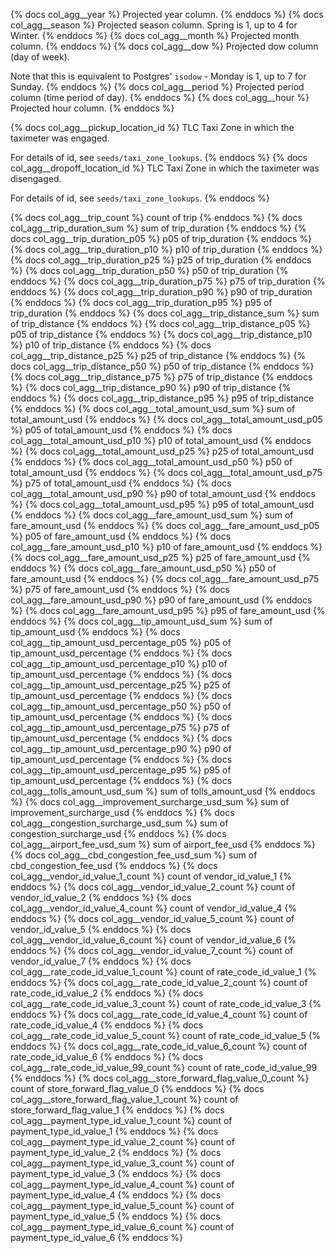 {% docs col_agg__year %}
Projected year column.
{% enddocs %}
{% docs col_agg__season %}
Projected season column. Spring is 1, up to 4 for Winter.
{% enddocs %}
{% docs col_agg__month %}
Projected month column.
{% enddocs %}
{% docs col_agg__dow %}
Projected dow column (day of week).

Note that this is equivalent to Postgres' `isodow` - Monday is 1, up to 7 for Sunday.
{% enddocs %}
{% docs col_agg__period %}
Projected period column (time period of day).
{% enddocs %}
{% docs col_agg__hour %}
Projected hour column.
{% enddocs %}

{% docs col_agg__pickup_location_id %}
TLC Taxi Zone in which the taximeter was engaged.

For details of id, see `seeds/taxi_zone_lookups`.
{% enddocs %}
{% docs col_agg__dropoff_location_id %}
TLC Taxi Zone in which the taximeter was disengaged.

For details of id, see `seeds/taxi_zone_lookups`.
{% enddocs %}


{% docs col_agg__trip_count %}
count of trip
{% enddocs %}
{% docs col_agg__trip_duration_sum %}
sum of trip_duration
{% enddocs %}
{% docs col_agg__trip_duration_p05 %}
p05 of trip_duration
{% enddocs %}
{% docs col_agg__trip_duration_p10 %}
p10 of trip_duration
{% enddocs %}
{% docs col_agg__trip_duration_p25 %}
p25 of trip_duration
{% enddocs %}
{% docs col_agg__trip_duration_p50 %}
p50 of trip_duration
{% enddocs %}
{% docs col_agg__trip_duration_p75 %}
p75 of trip_duration
{% enddocs %}
{% docs col_agg__trip_duration_p90 %}
p90 of trip_duration
{% enddocs %}
{% docs col_agg__trip_duration_p95 %}
p95 of trip_duration
{% enddocs %}
{% docs col_agg__trip_distance_sum %}
sum of trip_distance
{% enddocs %}
{% docs col_agg__trip_distance_p05 %}
p05 of trip_distance
{% enddocs %}
{% docs col_agg__trip_distance_p10 %}
p10 of trip_distance
{% enddocs %}
{% docs col_agg__trip_distance_p25 %}
p25 of trip_distance
{% enddocs %}
{% docs col_agg__trip_distance_p50 %}
p50 of trip_distance
{% enddocs %}
{% docs col_agg__trip_distance_p75 %}
p75 of trip_distance
{% enddocs %}
{% docs col_agg__trip_distance_p90 %}
p90 of trip_distance
{% enddocs %}
{% docs col_agg__trip_distance_p95 %}
p95 of trip_distance
{% enddocs %}
{% docs col_agg__total_amount_usd_sum %}
sum of total_amount_usd
{% enddocs %}
{% docs col_agg__total_amount_usd_p05 %}
p05 of total_amount_usd
{% enddocs %}
{% docs col_agg__total_amount_usd_p10 %}
p10 of total_amount_usd
{% enddocs %}
{% docs col_agg__total_amount_usd_p25 %}
p25 of total_amount_usd
{% enddocs %}
{% docs col_agg__total_amount_usd_p50 %}
p50 of total_amount_usd
{% enddocs %}
{% docs col_agg__total_amount_usd_p75 %}
p75 of total_amount_usd
{% enddocs %}
{% docs col_agg__total_amount_usd_p90 %}
p90 of total_amount_usd
{% enddocs %}
{% docs col_agg__total_amount_usd_p95 %}
p95 of total_amount_usd
{% enddocs %}
{% docs col_agg__fare_amount_usd_sum %}
sum of fare_amount_usd
{% enddocs %}
{% docs col_agg__fare_amount_usd_p05 %}
p05 of fare_amount_usd
{% enddocs %}
{% docs col_agg__fare_amount_usd_p10 %}
p10 of fare_amount_usd
{% enddocs %}
{% docs col_agg__fare_amount_usd_p25 %}
p25 of fare_amount_usd
{% enddocs %}
{% docs col_agg__fare_amount_usd_p50 %}
p50 of fare_amount_usd
{% enddocs %}
{% docs col_agg__fare_amount_usd_p75 %}
p75 of fare_amount_usd
{% enddocs %}
{% docs col_agg__fare_amount_usd_p90 %}
p90 of fare_amount_usd
{% enddocs %}
{% docs col_agg__fare_amount_usd_p95 %}
p95 of fare_amount_usd
{% enddocs %}
{% docs col_agg__tip_amount_usd_sum %}
sum of tip_amount_usd
{% enddocs %}
{% docs col_agg__tip_amount_usd_percentage_p05 %}
p05 of tip_amount_usd_percentage
{% enddocs %}
{% docs col_agg__tip_amount_usd_percentage_p10 %}
p10 of tip_amount_usd_percentage
{% enddocs %}
{% docs col_agg__tip_amount_usd_percentage_p25 %}
p25 of tip_amount_usd_percentage
{% enddocs %}
{% docs col_agg__tip_amount_usd_percentage_p50 %}
p50 of tip_amount_usd_percentage
{% enddocs %}
{% docs col_agg__tip_amount_usd_percentage_p75 %}
p75 of tip_amount_usd_percentage
{% enddocs %}
{% docs col_agg__tip_amount_usd_percentage_p90 %}
p90 of tip_amount_usd_percentage
{% enddocs %}
{% docs col_agg__tip_amount_usd_percentage_p95 %}
p95 of tip_amount_usd_percentage
{% enddocs %}
{% docs col_agg__tolls_amount_usd_sum %}
sum of tolls_amount_usd
{% enddocs %}
{% docs col_agg__improvement_surcharge_usd_sum %}
sum of improvement_surcharge_usd
{% enddocs %}
{% docs col_agg__congestion_surcharge_usd_sum %}
sum of congestion_surcharge_usd
{% enddocs %}
{% docs col_agg__airport_fee_usd_sum %}
sum of airport_fee_usd
{% enddocs %}
{% docs col_agg__cbd_congestion_fee_usd_sum %}
sum of cbd_congestion_fee_usd
{% enddocs %}
{% docs col_agg__vendor_id_value_1_count %}
count of vendor_id_value_1
{% enddocs %}
{% docs col_agg__vendor_id_value_2_count %}
count of vendor_id_value_2
{% enddocs %}
{% docs col_agg__vendor_id_value_4_count %}
count of vendor_id_value_4
{% enddocs %}
{% docs col_agg__vendor_id_value_5_count %}
count of vendor_id_value_5
{% enddocs %}
{% docs col_agg__vendor_id_value_6_count %}
count of vendor_id_value_6
{% enddocs %}
{% docs col_agg__vendor_id_value_7_count %}
count of vendor_id_value_7
{% enddocs %}
{% docs col_agg__rate_code_id_value_1_count %}
count of rate_code_id_value_1
{% enddocs %}
{% docs col_agg__rate_code_id_value_2_count %}
count of rate_code_id_value_2
{% enddocs %}
{% docs col_agg__rate_code_id_value_3_count %}
count of rate_code_id_value_3
{% enddocs %}
{% docs col_agg__rate_code_id_value_4_count %}
count of rate_code_id_value_4
{% enddocs %}
{% docs col_agg__rate_code_id_value_5_count %}
count of rate_code_id_value_5
{% enddocs %}
{% docs col_agg__rate_code_id_value_6_count %}
count of rate_code_id_value_6
{% enddocs %}
{% docs col_agg__rate_code_id_value_99_count %}
count of rate_code_id_value_99
{% enddocs %}
{% docs col_agg__store_forward_flag_value_0_count %}
count of store_forward_flag_value_0
{% enddocs %}
{% docs col_agg__store_forward_flag_value_1_count %}
count of store_forward_flag_value_1
{% enddocs %}
{% docs col_agg__payment_type_id_value_1_count %}
count of payment_type_id_value_1
{% enddocs %}
{% docs col_agg__payment_type_id_value_2_count %}
count of payment_type_id_value_2
{% enddocs %}
{% docs col_agg__payment_type_id_value_3_count %}
count of payment_type_id_value_3
{% enddocs %}
{% docs col_agg__payment_type_id_value_4_count %}
count of payment_type_id_value_4
{% enddocs %}
{% docs col_agg__payment_type_id_value_5_count %}
count of payment_type_id_value_5
{% enddocs %}
{% docs col_agg__payment_type_id_value_6_count %}
count of payment_type_id_value_6
{% enddocs %}
